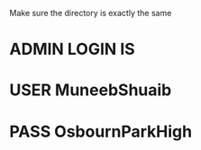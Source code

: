 Make sure the directory is exactly the same 

# ADMIN LOGIN IS
# USER MuneebShuaib
# PASS OsbournParkHigh
